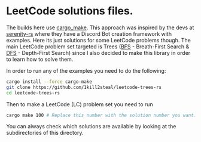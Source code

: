 # LeetCode solutions files.

The builds here use [cargo_make](https://lib.rs/crates/cargo-make). This approach was inspired by the devs at
[serenity-rs](https://github.com/serenity-rs/serenity) where they have a Discord Bot creation framework with examples.
Here its just solutions for some LeetCode problems though. The main LeetCode
problem set targeted is Trees ([BFS](https://en.wikipedia.org/wiki/Breadth-first_search) - Breath-First Search & [DFS](https://en.wikipedia.org/wiki/Depth-first_search) - Depth-First Search)
since I also decided to make this library in order to learn how to solve them.

In order to run any of the examples you need to do the following:

```sh
cargo install --force cargo-make
git clone https://github.com/1kill2steal/leetcode-trees-rs
cd leetcode-trees-rs
```

Then to make a LeetCode (LC) problem set you need to run

```sh
cargo make 100 # Replace this number with the solution number you want.
```

You can always check which solutions are available by looking at the
subdirectories of this directory.

